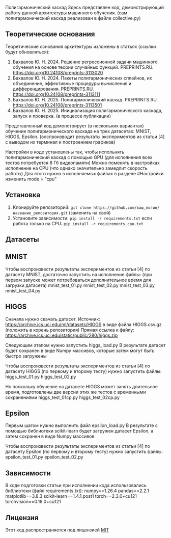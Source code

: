 Полигармонический каскад
Здесь представлен код, демонстрирующий работу данной архитектуры машинного обучения.
(сам полигармонический каскад реализован в файле collective.py)

## Теоретические основания
Теоретические основания архитектуры изложены в статьях (ссылки будут обновляться):

1.	Бахвалов Ю. Н. 2024. Решение регрессионной задачи машинного обучения на основе теории случайных функций. PREPRINTS.RU. https://doi.org/10.24108/preprints-3113020
2.	Бахвалов Ю. Н. 2024. Пакеты полигармонических сплайнов, их объединение, эффективные процедуры вычисления и дифференцирования. PREPRINTS.RU. https://doi.org/10.24108/preprints-3113111
3.	Бахвалов Ю. Н. 2025. Полигармонический каскад. PREPRINTS.RU. https://doi.org/10.24108/preprints-3113501 
4.	Бахвалов Ю. Н. 2025. Инициализация полигармонического каскада, запуск и проверка. (в процессе публикации)


Представленный код демонстрирует (в нескольких вариантах) обучение полигармонического каскада на трех датасетах: MNIST, HIGGS, Epsilon.
(воспроизводит результаты экспериментов из статьи [4] с выводом их терминал и построением графиков)

Настройки в коде установлены так, чтобы испольнять полигармонический каскад с помощью GPU
(для исполнения всех тестов потребуется 8 Гб видеопамяти)
Можно поменять в настройках исполнение на CPU (что однако значительно замедлит скорость работы)
Для этого нужно в исполняемых файлах в разделе #Настройки изменить mode = "cpu"


## Установка
1. Клонируйте репозиторий:
   `git clone https://github.com/ваш_логин/название_репозитория.git` (заменить на свой)
2. Установите зависимости:
   `pip install -r requirements.txt`
   если работа только на CPU:
   `pip install -r requirements_cpu.txt`


## Датасеты

## MNIST

Чтобы воспроизвести результаты экспериментов из статьи [4] по датасету MNIST, достаточно запустить на исполнение файлы:
(при первом запуске может потребоваться дополнительное время для загрузки датасета)
mnist_test_01.py
mnist_test_02.py
mnist_test_03.py
mnist_test_04.py


## HIGGS

Сначала нужно скачать датасет. 
Источник: https://archive.ics.uci.edu/ml/datasets/HIGGS в виде файла HIGGS.csv.gz (положить в корень репозитория)
Прямая ссылка к файлу: https://archive.ics.uci.edu/static/public/280/higgs.zip 

Следующим этапом нужно запустить higgs_load.py 
В результате датасет будет сохранен в виде Numpy массивов, которые затем могут быть быстро загружены

Чтобы воспроизвести результаты экспериментов из статьи [4] по датасету HIGGS (по первому и второму тесту) нужно запустить файлы:
higgs_test_01.py
higgs_test_02.py

Но поскольку обучение на датасете HIGGS может занять длительное время, 
подготовлены две версии этих же тестов с временными сохранениями 
higgs_test_01cp.py
higgs_test_02cp.py


## Epsilon

Первым шагом нужно выполнить файл epsilon_load.py
В результате с помощью библиотеки scikit-learn будет загружен датасет Epsilon, а затем сохранен в виде Numpy массивов

Чтобы воспроизвести результаты экспериментов из статьи [4] по датасету Epsilon (по первому и второму тесту) нужно запустить файлы:
epsilon_test_01.py
epsilon_test_02.py


## Зависимости
В ходе подготовки статьи при исполнении кода использовались библиотеки (файл requirements.txt):
numpy==1.26.4
pandas==2.2.1
matplotlib==3.8.3
scikit-learn==1.4.1.post1
torch==2.3.0+cu121
torchvision==0.18.0+cu121

## Лицензия
Этот код распространяется под лицензией [MIT](LICENSE)